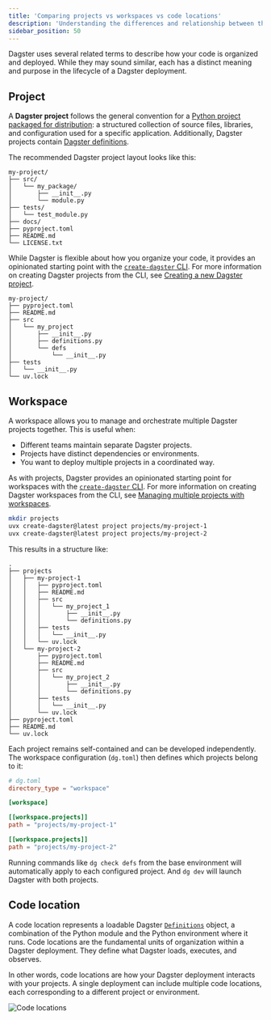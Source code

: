 ```yaml
---
title: 'Comparing projects vs workspaces vs code locations'
description: 'Understanding the differences and relationship between the projects, workspaces and code locations'
sidebar_position: 50
---
```


Dagster uses several related terms to describe how your code is organized and deployed. While they may sound similar, each has a distinct meaning and purpose in the lifecycle of a Dagster deployment.

## Project

A **Dagster project** follows the general convention for a [Python project packaged for distribution](https://packaging.python.org/en/latest/tutorials/packaging-projects/): a structured collection of source files, libraries, and configuration used for a specific application. Additionally, Dagster projects contain [Dagster definitions](https://docs.dagster.io/api/dagster/definitions).

The recommended Dagster project layout looks like this:

```
my-project/
├── src/
│   └── my_package/
│       ├── __init__.py
│       └── module.py
├── tests/
│   └── test_module.py
├── docs/
├── pyproject.toml
├── README.md
└── LICENSE.txt
```

While Dagster is flexible about how you organize your code, it provides an opinionated starting point with the [`create-dagster` CLI](/api/clis/create-dagster). For more information on creating Dagster projects from the CLI, see [Creating a new Dagster project](/guides/build/projects/creating-a-new-project).


```
my-project/
├── pyproject.toml
├── README.md
├── src
│   └── my_project
│       ├── __init__.py
│       ├── definitions.py
│       └── defs
│           └── __init__.py
├── tests
│   └── __init__.py
└── uv.lock
```





## Workspace

A workspace allows you to manage and orchestrate multiple Dagster projects together. This is useful when:

- Different teams maintain separate Dagster projects.
- Projects have distinct dependencies or environments.
- You want to deploy multiple projects in a coordinated way.


As with projects, Dagster provides an opinionated starting point for workspaces with the [`create-dagster` CLI](/api/clis/create-dagster). For more information on creating Dagster workspaces from the CLI, see [Managing multiple projects with workspaces](/guides/build/projects/multiple-projects).

```bash
mkdir projects
uvx create-dagster@latest project projects/my-project-1
uvx create-dagster@latest project projects/my-project-2
```

This results in a structure like:

```
.
├── projects
│   ├── my-project-1
│   │   ├── pyproject.toml
│   │   ├── README.md
│   │   ├── src
│   │   │   └── my_project_1
│   │   │       ├── __init__.py
│   │   │       └── definitions.py
│   │   ├── tests
│   │   │   └── __init__.py
│   │   └── uv.lock
│   └── my-project-2
│       ├── pyproject.toml
│       ├── README.md
│       ├── src
│       │   └── my_project_2
│       │       ├── __init__.py
│       │       └── definitions.py
│       ├── tests
│       │   └── __init__.py
│       └── uv.lock
├── pyproject.toml
├── README.md
└── uv.lock
```

Each project remains self-contained and can be developed independently. The workspace configuration (`dg.toml`) then defines which projects belong to it:

```toml
# dg.toml
directory_type = "workspace"

[workspace]

[[workspace.projects]]
path = "projects/my-project-1"

[[workspace.projects]]
path = "projects/my-project-2"
```

Running commands like `dg check defs` from the base environment will automatically apply to each configured project. And `dg dev` will launch Dagster with both projects.

## Code location

A code location represents a loadable Dagster [`Definitions`](/api/dagster/definitions#dagster.Definitions) object, a combination of the Python module and the Python environment where it runs. Code locations are the fundamental units of organization within a Dagster deployment. They define what Dagster loads, executes, and observes.

In other words, code locations are how your Dagster deployment interacts with your projects. A single deployment can include multiple code locations, each corresponding to a different project or environment.

![Code locations](/images/guides/deploy/code-locations/code-locations.png)

